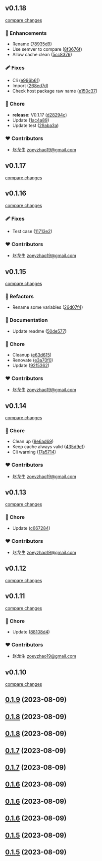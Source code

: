 ## v0.1.18

[compare changes](https://github.com/zoeyzhao19/wonderdep/compare/v0.1.17...v0.1.18)

### 🚀 Enhancements

- Rename ([78935d9](https://github.com/zoeyzhao19/wonderdep/commit/78935d9))
- Use semver to compare ([8f3676f](https://github.com/zoeyzhao19/wonderdep/commit/8f3676f))
- Allow cache clean ([5cc8376](https://github.com/zoeyzhao19/wonderdep/commit/5cc8376))

### 🩹 Fixes

- Cli ([e996b61](https://github.com/zoeyzhao19/wonderdep/commit/e996b61))
- Import ([268ed7d](https://github.com/zoeyzhao19/wonderdep/commit/268ed7d))
- Check host package raw name ([e150c37](https://github.com/zoeyzhao19/wonderdep/commit/e150c37))

### 🏡 Chore

- **release:** V0.1.17 ([d28294c](https://github.com/zoeyzhao19/wonderdep/commit/d28294c))
- Update ([1ac4a89](https://github.com/zoeyzhao19/wonderdep/commit/1ac4a89))
- Update test ([29aba3a](https://github.com/zoeyzhao19/wonderdep/commit/29aba3a))

### ❤️ Contributors

- 赵龙生 <zoeyzhao19@gmail.com>

## v0.1.17

[compare changes](https://github.com/zoeyzhao19/wonderdep/compare/v0.1.16...v0.1.17)

## v0.1.16

[compare changes](https://github.com/zoeyzhao19/wonderdep/compare/v0.1.15...v0.1.16)

### 🩹 Fixes

- Test case ([11713e2](https://github.com/zoeyzhao19/wonderdep/commit/11713e2))

### ❤️  Contributors

- 赵龙生 <zoeyzhao19@gmail.com>

## v0.1.15

[compare changes](https://github.com/zoeyzhao19/wonderdep/compare/v0.1.14...v0.1.15)

### 💅 Refactors

- Rename some variables ([26d07f4](https://github.com/zoeyzhao19/wonderdep/commit/26d07f4))

### 📖 Documentation

- Update readme ([50de577](https://github.com/zoeyzhao19/wonderdep/commit/50de577))

### 🏡 Chore

- Cleanup ([e63d615](https://github.com/zoeyzhao19/wonderdep/commit/e63d615))
- Renovate ([e3a70f0](https://github.com/zoeyzhao19/wonderdep/commit/e3a70f0))
- Update ([92f5362](https://github.com/zoeyzhao19/wonderdep/commit/92f5362))

### ❤️  Contributors

- 赵龙生 <zoeyzhao19@gmail.com>

## v0.1.14

[compare changes](https://github.com/zoeyzhao19/wonderdep/compare/v0.1.13...v0.1.14)

### 🏡 Chore

- Clean up ([8e6ad69](https://github.com/zoeyzhao19/wonderdep/commit/8e6ad69))
- Keep cache always valid ([435d9e1](https://github.com/zoeyzhao19/wonderdep/commit/435d9e1))
- Cli warning ([17a5714](https://github.com/zoeyzhao19/wonderdep/commit/17a5714))

### ❤️  Contributors

- 赵龙生 <zoeyzhao19@gmail.com>

## v0.1.13

[compare changes](https://github.com/zoeyzhao19/wonderdep/compare/v0.1.12...v0.1.13)

### 🏡 Chore

- Update ([c667284](https://github.com/zoeyzhao19/wonderdep/commit/c667284))

### ❤️  Contributors

- 赵龙生 <zoeyzhao19@gmail.com>

## v0.1.12

[compare changes](https://github.com/zoeyzhao19/wonder-dep/compare/v0.1.11...v0.1.12)

## v0.1.11

[compare changes](https://github.com/zoeyzhao19/wonder-dep/compare/v0.1.10...v0.1.11)

### 🏡 Chore

- Update ([88108d4](https://github.com/zoeyzhao19/wonder-dep/commit/88108d4))

### ❤️  Contributors

- 赵龙生 <zoeyzhao19@gmail.com>

## v0.1.10

[compare changes](https://github.com/zoeyzhao19/wonder-dep/compare/v0.1.9...v0.1.10)

## [0.1.9](https://github.com/zoeyzhao19/wonder-dep/compare/v0.1.8...v0.1.9) (2023-08-09)



## [0.1.8](https://github.com/zoeyzhao19/wonder-dep/compare/v0.1.7...v0.1.8) (2023-08-09)



## [0.1.8](https://github.com/zoeyzhao19/wonder-dep/compare/v0.1.7...v0.1.8) (2023-08-09)



## [0.1.7](https://github.com/zoeyzhao19/wonder-dep/compare/v0.1.6...v0.1.7) (2023-08-09)



## [0.1.7](https://github.com/zoeyzhao19/wonder-dep/compare/v0.1.6...v0.1.7) (2023-08-09)



## [0.1.6](https://github.com/zoeyzhao19/wonder-dep/compare/v0.1.5...v0.1.6) (2023-08-09)



## [0.1.6](https://github.com/zoeyzhao19/wonder-dep/compare/v0.1.5...v0.1.6) (2023-08-09)



## [0.1.6](https://github.com/zoeyzhao19/wonder-dep/compare/v0.1.5...v0.1.6) (2023-08-09)



## [0.1.5](https://github.com/zoeyzhao19/wonder-dep/compare/v0.1.4...v0.1.5) (2023-08-09)



## [0.1.5](https://github.com/zoeyzhao19/wonder-dep/compare/v0.1.4...v0.1.5) (2023-08-09)



